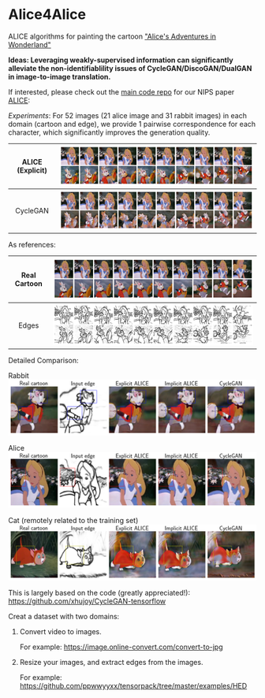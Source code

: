 # Alice4Alice
ALICE algorithms for painting the cartoon ["Alice's Adventures in Wonderland"](https://en.wikipedia.org/wiki/Alice%27s_Adventures_in_Wonderland)


**Ideas: Leveraging weakly-supervised information can significantly alleviate the non-identifiablility issues of CycleGAN/DiscoGAN/DualGAN in image-to-image translation.**

If interested, please check out the [main code repo](https://arxiv.org/abs/1709.01215) for our NIPS paper [ALICE](https://github.com/ChunyuanLI/ALICE): 


*Experiments*: For 52 images (21 alice image and 31 rabbit images) in each domain (cartoon and edge), we provide 1 pairwise correspondence for each character, which significantly improves the generation quality.

ALICE (Explicit)  | ![](/plot_generation/figures_alice/cartoon_alice_exp_200.png	) 
:-------------------------:|:-------------------------:
CycleGAN         |  ![](/plot_generation/figures_alice/cartoon_cyclegan_200.png)


As references:

Real Cartoon  | ![](/plot_generation/figures_alice/cartoon_real.png) 
:-------------------------:|:-------------------------:
Edges         |  ![](/plot_generation/figures_alice/edges_out3_real.png)



Detailed Comparison:

Rabbit
 ![](/plot_generation/figures_alice/cartoon_cmp_136.png) 
 
Alice 
 ![](/plot_generation/figures_alice/cartoon_cmp_100.png) 
 
Cat (remotely related to the training set) 
 ![](/plot_generation/figures_alice/cartoon_cmp_10.png) 


This is largely based on the code (greatly appreciated!): https://github.com/xhujoy/CycleGAN-tensorflow

Creat a dataset with two domains:
  1. Convert video to images. 

      For example: https://image.online-convert.com/convert-to-jpg 
    
  2. Resize your images, and extract edges from the images. 
  
      For example: https://github.com/ppwwyyxx/tensorpack/tree/master/examples/HED

